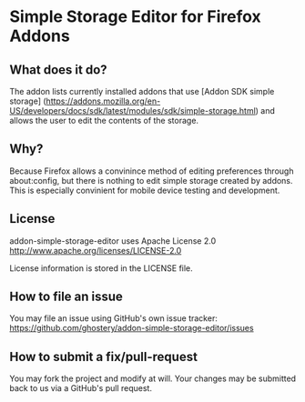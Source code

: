 Simple Storage Editor for Firefox Addons 
========================================

What does it do?
----------------
The addon lists currently installed addons that use [Addon SDK simple storage]
(https://addons.mozilla.org/en-US/developers/docs/sdk/latest/modules/sdk/simple-storage.html)
and allows the user to edit the contents of the storage.


Why?
----
Because Firefox allows a convinince method of editing preferences through about:config, but 
there is nothing to edit simple storage created by addons. This is especially convinient for 
mobile device testing and development.


License
-------
addon-simple-storage-editor uses Apache License 2.0 http://www.apache.org/licenses/LICENSE-2.0

License information is stored in the LICENSE file.


How to file an issue
--------------------
You may file an issue using GitHub's own issue tracker: https://github.com/ghostery/addon-simple-storage-editor/issues


How to submit a fix/pull-request
--------------------------------
You may fork the project and modify at will. Your changes may be submitted back to us via a GitHub's pull
request.
